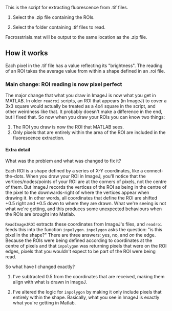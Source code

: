 This is the script for extracting fluorescence from .tif files.

1. Select the .zip file containing the ROIs.

2. Select the folder containing .tif files to read.

Facrosstrials.mat will be output to the same location as the .zip file.

## How it works

Each pixel in the .tif file has a value reflecting its "brightness". The reading of an ROI takes the average value from within a shape defined in an .roi file.

### Main change: ROI reading is now pixel perfect
The major change that what you draw in ImageJ is now what you get in MATLAB. In older `readroi` scripts, an ROI that appears (in ImageJ) to cover a 3x3 square would actually be treated as a 4x4 square in the script, and other weirdness like that. It probably doesn't make a difference in the end, but I fixed that. So now when you draw your ROIs you can know two things:

1. The ROI you draw is now the ROI that MATLAB sees.
2. Only pixels that are entirely within the area of the ROI are included in the fluorescence extraction.

#### Extra detail

What was the problem and what was changed to fix it?

Each ROI is a shape defined by a series of X-Y coordinates, like a connect-the-dots. When you draw your ROI in ImageJ, you'll notice that the vertices/nodes/points of your ROI are at the corners of pixels, not the centre of them. But ImageJ records the vertices of the ROI as being in the centre of the pixel to the downwards-right of where the vertices appear when drawing it. In other words, all coordinates that define the ROI are shifted +0.5 right and +0.5 down to where they are drawn. What we're seeing is not what we're getting, and this produces some unexpected behaviours when the ROIs are brought into Matlab.

`ReadImageJROI` extracts these coordinates from ImageJ's files, and `readroi` feeds this into the function `inpolygon`. `inpolygon` asks the question: "is this pixel in the shape?" There are three answers: yes, no, and *on* the edge. Because the ROIs were being defined according to coordinates at the centre of pixels and that `inpolygon` was returning pixels that were on the ROI edges, pixels that you wouldn't expect to be part of the ROI were being read.

So what have I changed exactly? 

1. I've subtracted 0.5 from the coordinates that are received, making them align with what is drawn in ImageJ.

2. I've altered the logic for `inpolygon` by making it only include pixels that entirely within the shape. Basically, what you see in ImageJ is exactly what you're getting in Matlab.
